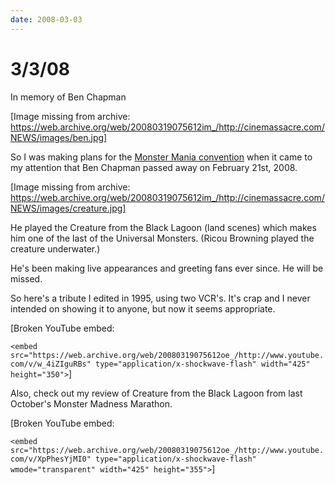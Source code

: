```yaml
---
date: 2008-03-03
---
```

# 3/3/08

In memory of Ben Chapman

[Image missing from archive: https://web.archive.org/web/20080319075612im_/http://cinemassacre.com/NEWS/images/ben.jpg]

So I was making plans for the [Monster Mania convention](https://web.archive.org/web/20080319075612/http://monstermania.net/) when it came to my attention that Ben Chapman passed away on February 21st, 2008.

[Image missing from archive: https://web.archive.org/web/20080319075612im_/http://cinemassacre.com/NEWS/images/creature.jpg]

He played the Creature from the Black Lagoon (land scenes) which makes him one of the last of the Universal Monsters. (Ricou Browning played the creature underwater.)

He's been making live appearances and greeting fans ever since. He will be missed.

So here's a tribute I edited in 1995, using two VCR's. It's crap and I never intended on showing it to anyone, but now it seems appropriate.

[Broken YouTube embed:

`<embed src="https://web.archive.org/web/20080319075612oe_/http://www.youtube.com/v/w_4iZIguRBs" type="application/x-shockwave-flash" width="425" height="350">`]

Also, check out my review of Creature from the Black Lagoon from last October's Monster Madness Marathon.

[Broken YouTube embed:

`<embed src="https://web.archive.org/web/20080319075612oe_/http://www.youtube.com/v/XpPhesYjMI0" type="application/x-shockwave-flash" wmode="transparent" width="425" height="355">`]